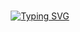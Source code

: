 <p style="margin: 15px;" align="center">
    <a href="https://git.io/typing-svg"><img src="https://readme-typing-svg.herokuapp.com?font=Fira+Code&pause=1000&color=00671E&background=14FF1900&width=435&lines=The+five+boxing+wizards+jump+quickly" alt="Typing SVG" /></a>
</p>
